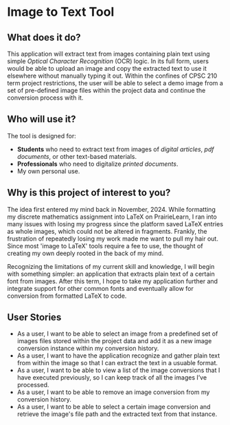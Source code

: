 # Image to Text Tool 

## What does it do?

This application will extract text from images containing plain text using simple *Optical Character Recognition* (OCR) logic. In its full form, users would be able to upload an image and copy the extracted text to use it elsewhere without manually typing it out. Within the confines of CPSC 210 term project restrictions, the user will be able to select a demo image from a set of pre-defined image files within the project data and continue the conversion process with it.

## Who will use it?

The tool is designed for:
- **Students** who need to extract text from images of *digital articles*, *pdf documents*, or other text-based materials.
- **Professionals** who need to digitalize *printed documents*.
- My own personal use.

## Why is this project of interest to you?

The idea first entered my mind back in November, 2024. While formatting my discrete mathematics assignment into LaTeX on PrairieLearn, I ran into many issues with losing my progress since the platform saved LaTeX entries as whole images, which could not be altered in fragments. Frankly, the frustration of repeatedly losing my work made me want to pull my hair out. Since most 'image to LaTeX' tools require a fee to use, the thought of creating my own deeply rooted in the back of my mind.

Recognizing the limitations of my current skill and knowledge, I will begin with something simpler: an application that extracts plain text of a certain font from images. After this term, I hope to take my application further and integrate support for other common fonts and eventually allow for conversion from formatted LaTeX to code.

## User Stories

- As a user, I want to be able to select an image from a predefined set of images files stored within the project data and add it as a new image conversion instance within my conversion history.
- As a user, I want to have the application recognize and gather plain text from within the image so that I can extract the text in a usuable format.
- As a user, I want to be able to view a list of the image conversions that I have executed previously, so I can keep track of all the images I’ve processed.
- As a user, I want to be able to remove an image conversion from my conversion history.
- As a user, I want to be able to select a certain image conversion and retrieve the image's file path and the extracted text from that instance.
